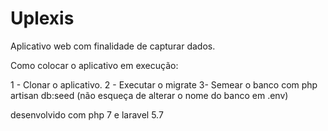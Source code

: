 # Uplexis
Aplicativo web com finalidade de capturar dados.

Como colocar o aplicativo em execução:

1 - Clonar o aplicativo.
2 - Executar o migrate
3- Semear o banco com php artisan db:seed (não esqueça de alterar o nome do banco em .env)

desenvolvido com php 7 e laravel 5.7
